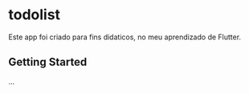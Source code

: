 # todolist

Este app foi criado para fins didaticos, no meu aprendizado de Flutter.

## Getting Started

...
